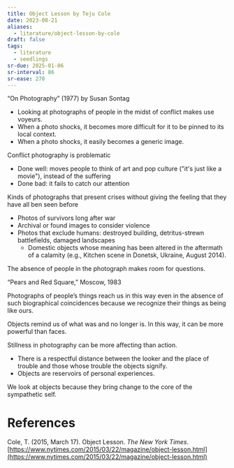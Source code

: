 ```yaml
---
title: Object Lesson by Teju Cole
date: 2023-08-21
aliases:
  - literature/object-lesson-by-cole
draft: false
tags:
  - literature
  - seedlings
sr-due: 2025-01-06
sr-interval: 86
sr-ease: 270
---
```

“On Photography” (1977) by Susan Sontag

- Looking at photographs of people in the midst of conflict makes use voyeurs.
- When a photo shocks, it becomes more difficult for it to be pinned to its local context.
- When a photo shocks, it easily becomes a generic image.

Conflict photography is problematic

- Done well: moves people to think of art and pop culture ("it's just like a movie"), instead of the suffering
- Done bad: it fails to catch our attention

Kinds of photographs that present crises without giving the feeling that they have all ben seen before

- Photos of survivors long after war
- Archival or found images to consider violence
- Photos that exclude humans: destroyed building, detritus-strewn battlefields, damaged landscapes
   - Domestic objects whose meaning has been altered in the aftermath of a calamity (e.g., Kitchen scene in Donetsk, Ukraine, August 2014).

The absence of people in the photograph makes room for questions.

“Pears and Red Square,” Moscow, 1983

Photographs of people’s things reach us in this way even in the absence of such biographical coincidences because we recognize their things as being like ours.

Objects remind us of what was and no longer is. In this way, it can be more powerful than faces.

Stillness in photography can be more affecting than action.

- There is a respectful distance between the looker and the place of trouble and those whose trouble the objects signify.
- Objects are reservoirs of personal experiences.

We look at objects because they bring change to the core of the sympathetic self.

# References

Cole, T. (2015, March 17). Object Lesson. *The New York Times*. [https://www.nytimes.com/2015/03/22/magazine/object-lesson.html](https://www.nytimes.com/2015/03/22/magazine/object-lesson.html)

